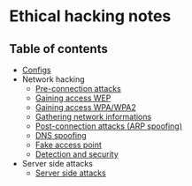 # Ethical hacking notes

## Table of contents
- [Configs](./00_configs.md)
- Network hacking
  - [Pre-connection attacks](./network_hacking/01_pre_connection_attacks.md)
  - [Gaining access WEP](./network_hacking/02_gaining_access_WEP.md)
  - [Gaining access WPA/WPA2](./network_hacking/03_gaining_access_WPA_WPA2.md)
  - [Gathering network informations](./network_hacking/04_gathering_network_informations.md)
  - [Post-connection attacks (ARP spoofing)](./network_hacking/05_post_connection_attacks.md)
  - [DNS spoofing](./network_hacking/06_dns_spoofing.md)
  - [Fake access point](./network_hacking/07_fake_access_point.md)
  - [Detection and security](./network_hacking/08_detection_and_security.md)
- Server side attacks
  - [Server side attacks](./server_side_attacks/09_server_side_attacks.md)